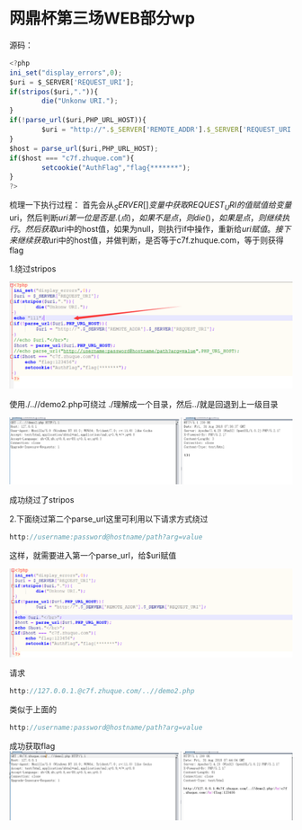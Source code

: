 # 网鼎杯第三场WEB部分wp

源码：
```javascript
<?php
ini_set("display_errors",0);
$uri = $_SERVER['REQUEST_URI'];
if(stripos($uri,".")){
        die("Unkonw URI.");
}
if(!parse_url($uri,PHP_URL_HOST)){
        $uri = "http://".$_SERVER['REMOTE_ADDR'].$_SERVER['REQUEST_URI'];
}
$host = parse_url($uri,PHP_URL_HOST);
if($host === "c7f.zhuque.com"){
        setcookie("AuthFlag","flag{*******");
}
?>
```

梳理一下执行过程：
首先会从$_SERVER[]变量中获取REQUEST_URI的值赋值给变量$uri，然后判断$uri第一位是否是.(点)，如果不是点，则die()，如果是点，则继续执行。
然后获取$uri中的host值，如果为null，则执行if中操作，重新给$uri赋值。
接下来继续获取$uri中的host值，并做判断，是否等于c7f.zhuque.com，等于则获得flag

1.绕过stripos

![image.png](Net-Ding-Cup-third-game-WEB-part-wp/网鼎杯第三场WEB部分wp-1.png)

使用./..//demo2.php可绕过
./理解成一个目录，然后../就是回退到上一级目录

![image.png](Net-Ding-Cup-third-game-WEB-part-wp/网鼎杯第三场WEB部分wp-2.png)

成功绕过了stripos

2.下面绕过第二个parse_url这里可利用以下请求方式绕过
```javascript
http://username:password@hostname/path?arg=value
```
这样，就需要进入第一个parse_url，给$uri赋值

![image.png](Net-Ding-Cup-third-game-WEB-part-wp/网鼎杯第三场WEB部分wp-3.png)

请求 
```javascript
http://127.0.0.1.@c7f.zhuque.com/..//demo2.php
```

类似于上面的
```javascript
http://username:password@hostname/path?arg=value
```
成功获取flag
![image.png](Net-Ding-Cup-third-game-WEB-part-wp/网鼎杯第三场WEB部分wp-4.png)



